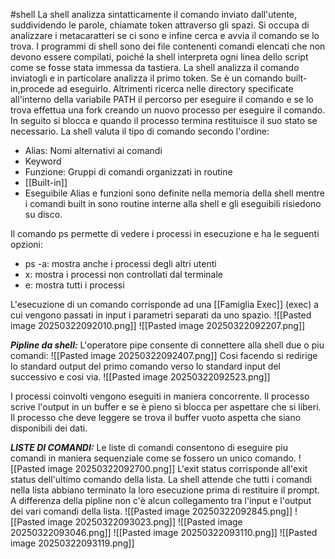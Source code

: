 #shell 
La shell analizza sintatticamente il comando inviato dall'utente, suddividendo le parole, chiamate token attraverso gli spazi. Si occupa di analizzare i metacaratteri se ci sono e infine cerca e avvia il comando se lo trova. I programmi di shell sono dei file contenenti comandi elencati che non devono essere compilati, poiché la shell interpreta ogni linea dello script come se fosse stata immessa da tastiera.
La shell analizza il comando inviatogli e in particolare analizza il primo token. Se è un comando built-in,procede ad eseguirlo. Altrimenti ricerca nelle directory specificate all'interno della variabile PATH  il percorso per eseguire il comando e se lo trova effettua una fork creando un nuovo processo per eseguire il comando. In seguito si blocca e quando il processo termina restituisce il suo stato se necessario.
La shell valuta il tipo di comando secondo l'ordine:
 - Alias: Nomi alternativi ai comandi
 - Keyword
 - Funzione: Gruppi di comandi organizzati in routine
 - [[Built-in]]
 - Eseguibile
 Alias e funzioni sono definite nella memoria della shell mentre i comandi built in sono routine interne alla shell e gli eseguibili risiedono su disco.

Il comando ps permette di vedere i processi in esecuzione e ha le seguenti opzioni:
- ps -a: mostra anche i processi degli altri utenti
- x: mostra i processi non controllati dal terminale
- e: mostra tutti i processi

L'esecuzione di un comando corrisponde ad una [[Famiglia Exec]] (exec) a cui vengono passati in input i parametri separati da uno spazio.
![[Pasted image 20250322092010.png]]
![[Pasted image 20250322092207.png]]

***Pipline da shell:***
L'operatore pipe consente di connettere alla shell due o piu comandi:
![[Pasted image 20250322092407.png]]
Cosi facendo si redirige lo standard output del primo comando verso lo standard input del successivo e cosi via.
![[Pasted image 20250322092523.png]]

I processi coinvolti vengono eseguiti in maniera concorrente. Il processo scrive l'output in un buffer e se è pieno si blocca per aspettare che si liberi. Il processo che deve leggere se trova il buffer vuoto aspetta che siano disponibili dei dati.

***LISTE DI COMANDI:***
Le liste di comandi consentono di eseguire piu comandi in maniera sequenziale come se fossero un unico comando.
![[Pasted image 20250322092700.png]]
L'exit status corrisponde all'exit status dell'ultimo comando della lista.
La shell attende che tutti i comandi nella lista abbiano terminato la loro esecuzione prima di restituire il prompt.
A differenza della pipline non c'è alcun collegamento tra l'input e l'output dei vari comandi della lista.
![[Pasted image 20250322092845.png]]
![[Pasted image 20250322093023.png]]
![[Pasted image 20250322093046.png]]
![[Pasted image 20250322093110.png]]
![[Pasted image 20250322093119.png]]
